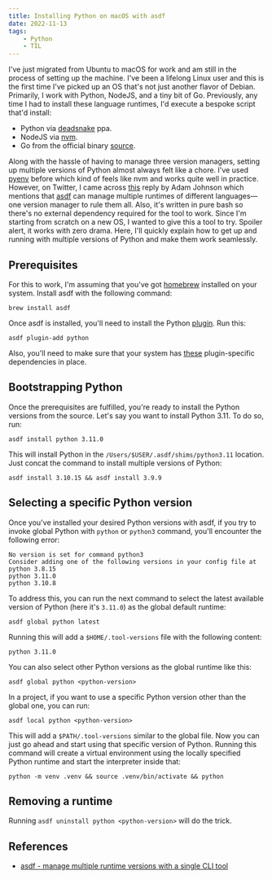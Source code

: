 ```yaml
---
title: Installing Python on macOS with asdf
date: 2022-11-13
tags:
    - Python
    - TIL
---
```


I've just migrated from Ubuntu to macOS for work and am still in the process of setting
up the machine. I've been a lifelong Linux user and this is the first time I've picked
up an OS that's not just another flavor of Debian. Primarily, I work with Python,
NodeJS, and a tiny bit of Go. Previously, any time I had to install these language
runtimes, I'd execute a bespoke script that'd install:

* Python via [deadsnake][1] ppa.
* NodeJS via [nvm][2].
* Go from the official binary [source][3].

Along with the hassle of having to manage three version managers, setting up multiple
versions of Python almost always felt like a chore. I've used [pyenv][4] before which
kind of feels like nvm and works quite well in practice. However, on Twitter, I came
across [this][5] reply by Adam Johnson which mentions that [asdf][6] can manage multiple
runtimes of different languages—one version manager to rule them all. Also, it's written
in pure bash so there's no external dependency required for the tool to work. Since I'm
starting from scratch on a new OS, I wanted to give this a tool to try. Spoiler alert,
it works with zero drama. Here, I'll quickly explain how to get up and running with
multiple versions of Python and make them work seamlessly.

## Prerequisites

For this to work, I'm assuming that you've got [homebrew][7] installed on your system.
Install asdf with the following command:

```
brew install asdf
```

Once asdf is installed, you'll need to install the Python [plugin][8]. Run this:

```
asdf plugin-add python
```

Also, you'll need to make sure that your system has [these][9] plugin-specific
dependencies in place.

## Bootstrapping Python

Once the prerequisites are fulfilled, you're ready to install the Python versions from
the source. Let's say you want to install Python 3.11. To do so, run:

```
asdf install python 3.11.0
```

This will install Python in the `/Users/$USER/.asdf/shims/python3.11` location. Just
concat the command to install multiple versions of Python:

```
asdf install 3.10.15 && asdf install 3.9.9
```

## Selecting a specific Python version

Once you've installed your desired Python versions with asdf, if you try to invoke
global Python with `python` or `python3` command, you'll encounter the following error:

```
No version is set for command python3
Consider adding one of the following versions in your config file at
python 3.8.15
python 3.11.0
python 3.10.8
```

To address this, you can run the next command to select the latest available version of
Python (here it's `3.11.0`) as the global default runtime:

```
asdf global python latest
```

Running this will add a `$HOME/.tool-versions` file with the following content:

```
python 3.11.0
```

You can also select other Python versions as the global runtime like this:

```
asdf global python <python-version>
```

In a project, if you want to use a specific Python version other than the global one, you
can run:

```
asdf local python <python-version>
```

This will add a `$PATH/.tool-versions` similar to the global file. Now you can just go
ahead and start using that specific version of Python. Running this command will create
a virtual environment using the locally specified Python runtime and start the
interpreter inside that:

```
python -m venv .venv && source .venv/bin/activate && python
```

## Removing a runtime

Running `asdf uninstall python <python-version>` will do the trick.

[1]: https://launchpad.net/~deadsnakes/+archive/ubuntu/ppa
[2]: https://github.com/nvm-sh/nvm
[3]: https://go.dev/dl/
[4]: https://github.com/pyenv/pyenv
[5]: https://twitter.com/AdamChainz/status/1591131543262867456?s=20&t=cl7NMLREat945aSICfk-9g
[6]: https://asdf-vm.com/
[7]: https://brew.sh/
[8]: https://github.com/asdf-community/asdf-python
[9]: https://asdf-vm.com/guide/getting-started.html#plugin-dependencies

## References

* [asdf - manage multiple runtime versions with a single CLI tool][6]
